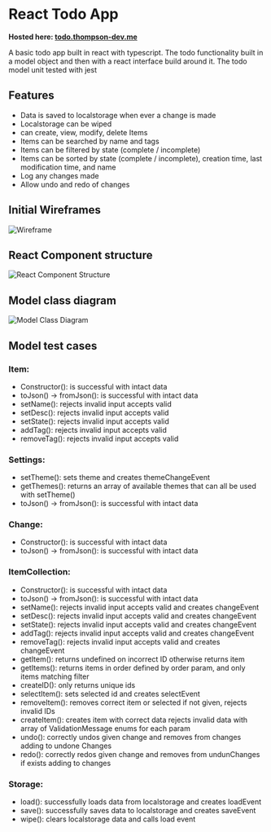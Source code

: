 
# React Todo App

**Hosted here: [todo.thompson-dev.me](https://todo.thompson-dev.me/)**

A basic todo app built in react with typescript. 
The todo functionality built in a model object and then with a react interface build around it.
The todo model unit tested with jest

## Features

- Data is saved to localstorage when ever a change is made
- Localstorage can be wiped
- can create, view, modify, delete Items
- Items can be searched by name and tags
- Items can be filtered by state (complete / incomplete)
- Items can be sorted by state (complete / incomplete), creation time, last modification time, and name
- Log any changes made
- Allow undo and redo of changes

## Initial Wireframes

![Wireframe](/Assets/projects/images/todoapp-wireframe.png "todo wireframe")

## React Component structure

![React Component Structure](/Assets/projects/images/todoapp-reactdiagram.png "react diagram")

## Model class diagram

![Model Class Diagram](/Assets/projects/images/todoapp-classdiagram.png "class diagram")

## Model test cases

### Item:

- Constructor(): is successful with intact data
- toJson() -> fromJson():  is successful with intact data
- setName(): rejects invalid input accepts valid
- setDesc(): rejects invalid input accepts valid
- setState(): rejects invalid input accepts valid
- addTag(): rejects invalid input accepts valid
- removeTag(): rejects invalid input accepts valid

### Settings:

- setTheme(): sets theme and creates themeChangeEvent
- getThemes(): returns an array of available themes that can all be used with setTheme()
- toJson() -> fromJson(): is successful with intact data

### Change:

- Constructor(): is successful with intact data
- toJson() -> fromJson(): is successful with intact data

### ItemCollection:

- Constructor(): is successful with intact data
- toJson() -> fromJson():  is successful with intact data
- setName(): rejects invalid input accepts valid and creates changeEvent
- setDesc(): rejects invalid input accepts valid and creates changeEvent
- setState(): rejects invalid input accepts valid and creates changeEvent
- addTag(): rejects invalid input accepts valid and creates changeEvent
- removeTag(): rejects invalid input accepts valid and creates changeEvent
- getItem(): returns undefined on incorrect ID otherwise returns item
- getItems(): returns items in order defined by order param, and only items matching filter
- createID(): only returns unique ids
- selectItem(): sets selected id and creates selectEvent
- removeItem(): removes correct item or selected if not given, rejects invalid IDs
- createItem(): creates item with correct data rejects invalid data with array of ValidationMessage enums for each param
- undo(): correctly undos given change and removes from changes adding to undone Changes
- redo(): correctly redos given change and removes from undunChanges if exists adding to changes

### Storage:

- load(): successfully loads data from localstorage and creates loadEvent
- save(): successfully saves data to localstorage and creates saveEvent
- wipe(): clears localstorage data and calls load event

